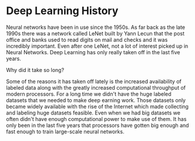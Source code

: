 # Deep Learning History

Neural networks have been in use since the 1950s. As far back as the late 1990s there was a network called LeNet built by Yann Lecun that the post office and banks used to read digits on mail and checks and it was incredibly important. Even after one LeNet, not a lot of interest picked up in Neural Networks. Deep Learning has only really taken off in the last five years.

Why did it take so long?

Some of the reasons it has taken off lately is the increased availability of labeled data along with the greatly increased computational throughput of modern processors. For a long time we didn't have the huge labeled datasets that we needed to make deep earning work. Those datasets only became widely available with the rise of the Internet which made collecting and labeling huge datasets feasible. Even when we had big datasets we often didn't have enough computational power to make use of them. It has only been in the last five years that processors have gotten big enough and fast enough to train large-scale neural networks.

